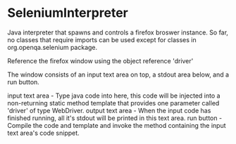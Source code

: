 # SeleniumInterpreter

Java interpreter that spawns and controls a firefox broswer instance.  So far, no classes that require imports can be used except for classes in org.openqa.selenium package.

Reference the firefox window using the object reference 'driver'

The window consists of an input text area on top, a stdout area below, and a run button.

input text area - Type java code into here, this code will be injected into a non-returning static method template that provides one parameter called 'driver' of type WebDriver.
output text area - When the input code has finished running, all it's stdout will be printed in this text area.
run button - Compile the code and template and invoke the method containing the input text area's code snippet.
